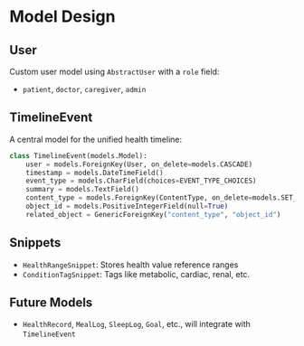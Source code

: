 
# Model Design

## User
Custom user model using `AbstractUser` with a `role` field:
- `patient`, `doctor`, `caregiver`, `admin`

## TimelineEvent
A central model for the unified health timeline:
```python
class TimelineEvent(models.Model):
    user = models.ForeignKey(User, on_delete=models.CASCADE)
    timestamp = models.DateTimeField()
    event_type = models.CharField(choices=EVENT_TYPE_CHOICES)
    summary = models.TextField()
    content_type = models.ForeignKey(ContentType, on_delete=models.SET_NULL, null=True)
    object_id = models.PositiveIntegerField(null=True)
    related_object = GenericForeignKey("content_type", "object_id")
```

## Snippets
- `HealthRangeSnippet`: Stores health value reference ranges
- `ConditionTagSnippet`: Tags like metabolic, cardiac, renal, etc.

## Future Models
- `HealthRecord`, `MealLog`, `SleepLog`, `Goal`, etc., will integrate with `TimelineEvent`
    